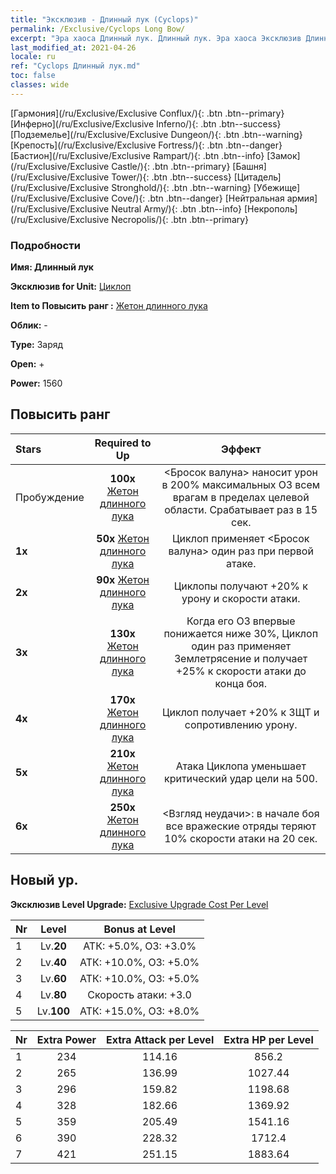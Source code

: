 ```yaml
---
title: "Эксклюзив - Длинный лук (Cyclops)"
permalink: /Exclusive/Cyclops Long Bow/
excerpt: "Эра хаоса Длинный лук. Длинный лук. Эра хаоса Эксклюзив Длинный лук. Циклоп Эксклюзив."
last_modified_at: 2021-04-26
locale: ru
ref: "Cyclops Длинный лук.md"
toc: false
classes: wide
---
```

 [Гармония](/ru/Exclusive/Exclusive Conflux/){: .btn .btn--primary} [Инферно](/ru/Exclusive/Exclusive Inferno/){: .btn .btn--success} [Подземелье](/ru/Exclusive/Exclusive Dungeon/){: .btn .btn--warning} [Крепость](/ru/Exclusive/Exclusive Fortress/){: .btn .btn--danger} [Бастион](/ru/Exclusive/Exclusive Rampart/){: .btn .btn--info} [Замок](/ru/Exclusive/Exclusive Castle/){: .btn .btn--primary} [Башня](/ru/Exclusive/Exclusive Tower/){: .btn .btn--success} [Цитадель](/ru/Exclusive/Exclusive Stronghold/){: .btn .btn--warning} [Убежище](/ru/Exclusive/Exclusive Cove/){: .btn .btn--danger} [Нейтральная армия](/ru/Exclusive/Exclusive Neutral Army/){: .btn .btn--info} [Некрополь](/ru/Exclusive/Exclusive Necropolis/){: .btn .btn--primary} 

### Подробности
 **Имя: Длинный лук** 

 **Эксклюзив for Unit:** [Циклоп](/ru/units/Cyclops/) 

 **Item to Повысить ранг :** [Жетон длинного лука](/ItemsRU/con_914/)

 **Облик:** -

 **Type:** Заряд

 **Open:** +

 **Power:** 1560

## Повысить ранг 

  |     Stars    |  Required to Up | Эффект |
  |:-------------|:---------------:|:---------------:|
  |  Пробуждение  | **100x** [Жетон длинного лука](/ItemsRU/con_914/) | <Бросок валуна> наносит урон в 200% максимальных ОЗ всем врагам в пределах целевой области. Срабатывает раз в 15 сек. |
  | **1x** <i class="fas fa-star"/> | **50x** [Жетон длинного лука](/ItemsRU/con_914/) | Циклоп применяет <Бросок валуна> один раз при первой атаке. |
  | **2x** <i class="fas fa-star"/> | **90x** [Жетон длинного лука](/ItemsRU/con_914/) | Циклопы получают +20% к урону и скорости атаки. |
  | **3x** <i class="fas fa-star"/> | **130x** [Жетон длинного лука](/ItemsRU/con_914/) | Когда его ОЗ впервые понижается ниже 30%, Циклоп один раз применяет Землетрясение и получает +25% к скорости атаки до конца боя. |
  | **4x** <i class="fas fa-star"/> | **170x** [Жетон длинного лука](/ItemsRU/con_914/) | Циклоп получает +20% к ЗЩТ и сопротивлению урону. |
  | **5x** <i class="fas fa-star"/> | **210x** [Жетон длинного лука](/ItemsRU/con_914/) | Атака Циклопа уменьшает критический удар цели на 500. |
  | **6x** <i class="fas fa-star"/> | **250x** [Жетон длинного лука](/ItemsRU/con_914/) | <Взгляд неудачи>: в начале боя все вражеские отряды теряют 10% скорости атаки на 20 сек. |


## Новый ур.
 **Эксклюзив Level Upgrade:** [Exclusive Upgrade Cost Per Level](/Exclusive/ExclusiveUpgradeCostPerLevel/)

  |  Nr  |   Level  | Bonus at Level |
  |:-----|:--------:|:--------------:|
  | 1 | Lv.**20** | АТК: +5.0%, ОЗ: +3.0% |
  | 2 | Lv.**40** | АТК: +10.0%, ОЗ: +5.0% |
  | 3 | Lv.**60** | АТК: +10.0%, ОЗ: +5.0% |
  | 4 | Lv.**80** | Скорость атаки: +3.0 |
  | 5 | Lv.**100** | АТК: +15.0%, ОЗ: +8.0% |


  |  Nr  |  Extra Power | Extra Attack per Level | Extra HP per Level |
  |:-----|:--------:|:--------:|:--------:|
  | 1 | 234 | 114.16 | 856.2 |
  | 2 | 265 | 136.99 | 1027.44 |
  | 3 | 296 | 159.82 | 1198.68 |
  | 4 | 328 | 182.66 | 1369.92 |
  | 5 | 359 | 205.49 | 1541.16 |
  | 6 | 390 | 228.32 | 1712.4 |
  | 7 | 421 | 251.15 | 1883.64 |



